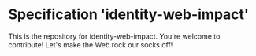 
# Specification 'identity-web-impact'

This is the repository for identity-web-impact. You're welcome to contribute! Let's make the Web rock our socks
off!
